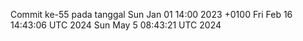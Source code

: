 Commit ke-55 pada tanggal Sun Jan 01 14:00 2023 +0100
Fri Feb 16 14:43:06 UTC 2024
Sun May  5 08:43:21 UTC 2024
